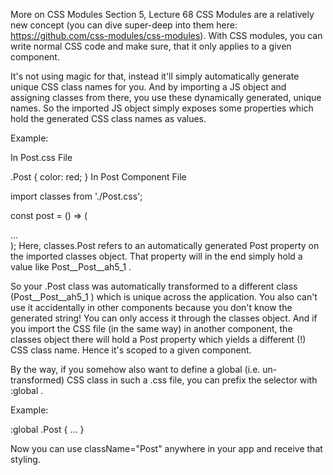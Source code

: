 More on CSS Modules
Section 5, Lecture 68
CSS Modules are a relatively new concept (you can dive super-deep into them here: https://github.com/css-modules/css-modules). With CSS modules, you can write normal CSS code and make sure, that it only applies to a given component.

It's not using magic for that, instead it'll simply automatically generate unique CSS class names for you. And by importing a JS object and assigning classes from there, you use these dynamically generated, unique names. So the imported JS object simply exposes some properties which hold the generated CSS class names as values.

Example:

In Post.css File

.Post {
    color: red;
}
In Post Component File

import classes from './Post.css';
 
const post = () => (
    <div className={classes.Post}>...</div>
);
Here, classes.Post  refers to an automatically generated Post  property on the imported classes  object. That property will in the end simply hold a value like Post__Post__ah5_1 .

So your .Post  class was automatically transformed to a different class (Post__Post__ah5_1 ) which is unique across the application. You also can't use it accidentally in other components because you don't know the generated string! You can only access it through the classes  object. And if you import the CSS file (in the same way) in another component, the classes  object there will hold a Post  property which yields a different (!) CSS class name. Hence it's scoped to a given component.

By the way, if you somehow also want to define a global (i.e. un-transformed) CSS class in such a .css  file, you can prefix the selector with :global .

Example:

:global .Post { ... } 

Now you can use className="Post"  anywhere in your app and receive that styling.


